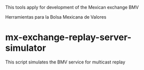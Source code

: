 This tools apply for development of the Mexican exchange BMV

Herramientas para la Bolsa Mexicana de Valores

# mx-exchange-replay-server-simulator
This script simulates the BMV service for multicast replay

